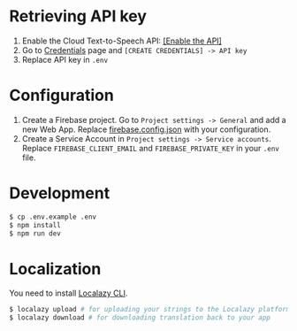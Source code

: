 # Retrieving API key

1. Enable the Cloud Text-to-Speech API: [[Enable the API]](https://console.cloud.google.com/flows/enableapi?apiid=texttospeech.googleapis.com&_ga=2.249140558.835811447.1605914316-1356388190.1601382704)
2. Go to [Credentials](https://console.cloud.google.com/apis/credentials) page and `[CREATE CREDENTIALS] -> API key`
3. Replace API key in `.env`

# Configuration

1. Create a Firebase project. Go to `Project settings -> General` and add a new Web App. Replace [firebase.config.json](firebase.config.json) with your configuration.
2. Create a Service Account in `Project settings -> Service accounts`. Replace `FIREBASE_CLIENT_EMAIL` and `FIREBASE_PRIVATE_KEY` in your `.env` file.

# Development

```bash
$ cp .env.example .env
$ npm install
$ npm run dev
```

# Localization

You need to install [Localazy CLI](https://localazy.com/docs/cli/installation).

```bash
$ localazy upload # for uploading your strings to the Localazy platform
$ localazy download # for downloading translation back to your app
```

